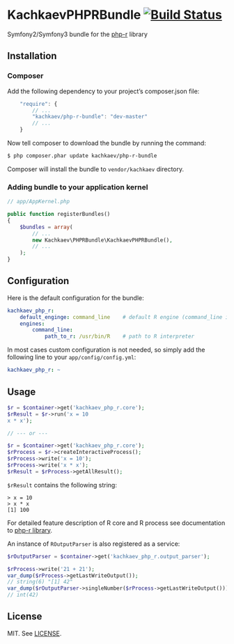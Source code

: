 KachkaevPHPRBundle [![Build Status](https://secure.travis-ci.org/kachkaev/KachkaevPHPRBundle.png)](http://travis-ci.org/kachkaev/KachkaevPHPRBundle)
==================

Symfony2/Symfony3 bundle for the [php-r](https://github.com/kachkaev/php-r) library

Installation
------------

### Composer

Add the following dependency to your project’s composer.json file:

```js
    "require": {
        // ...
        "kachkaev/php-r-bundle": "dev-master"
        // ...
    }
```
Now tell composer to download the bundle by running the command:

```bash
$ php composer.phar update kachkaev/php-r-bundle
```

Composer will install the bundle to `vendor/kachkaev` directory.

### Adding bundle to your application kernel

```php
// app/AppKernel.php

public function registerBundles()
{
    $bundles = array(
        // ...
        new Kachkaev\PHPRBundle\KachkaevPHPRBundle(),
        // ...
    );
}
```

Configuration
-------------

Here is the default configuration for the bundle:

```yml
kachkaev_php_r:
    default_enginge: command_line    # default R engine (command_line is the only one currently implemented)  
    engines:
        command_line:
            path_to_r: /usr/bin/R    # path to R interpreter
```

In most cases custom configuration is not needed, so simply add the following line to your ``app/config/config.yml``:

```yml
kachkaev_php_r: ~
```

Usage
-----

```php
$r = $container->get('kachkaev_php_r.core');
$rResult = $r->run('x = 10
x * x');

// --- or ---

$r = $container->get('kachkaev_php_r.core');
$rProcess = $r->createInteractiveProcess();
$rProcess->write('x = 10');
$rProcess->write('x * x');
$rResult = $rProcess->getAllResult();
```

```$rResult``` contains the following string:
```
> x = 10
> x * x
[1] 100
```

For detailed feature description of R core and R process see documentation to [php-r library](https://github.com/kachkaev/php-r). 

An instance of ```ROutputParser``` is also registered as a service:
```php
$rOutputParser = $container->get('kachkaev_php_r.output_parser');

$rProcess->write('21 + 21');
var_dump($rProcess->getLastWriteOutput());
// string(6) "[1] 42"
var_dump($rOutputParser->singleNumber($rProcess->getLastWriteOutput()));
// int(42)
```


License
-------

MIT. See [LICENSE](LICENSE).
